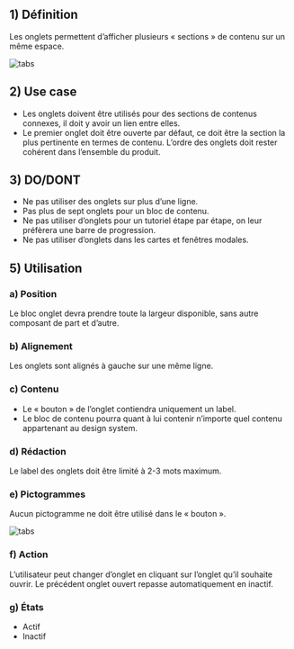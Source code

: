 ## 1) Définition

Les onglets permettent d’afficher plusieurs «&nbsp;sections&nbsp;» de contenu sur un même espace.

<p><img src="../../assets/images/tabs/tabs-01.jpg" alt="tabs" class="tk-markdown__img-fullscreen" /></p>

## 2) Use case

- Les onglets doivent être utilisés pour des sections de contenus connexes, il doit y avoir un lien entre elles.
- Le premier onglet doit être ouverte par défaut, ce doit être la section la plus pertinente en termes de contenu. L’ordre des onglets doit rester cohérent dans l’ensemble du produit.

## 3) DO/DONT

- Ne pas utiliser des onglets sur plus d’une ligne.
- Pas plus de sept onglets pour un bloc de contenu.
- Ne pas utiliser d’onglets pour un tutoriel étape par étape, on leur préfèrera une barre de progression.
- Ne pas utiliser d’onglets dans les cartes et fenêtres modales.

## 5) Utilisation

### a) Position

Le bloc onglet devra prendre toute la largeur disponible, sans autre composant de part et d’autre.

### b) Alignement

Les onglets sont alignés à gauche sur une même ligne.

### c) Contenu

- Le «&nbsp;bouton&nbsp;» de l’onglet contiendra uniquement un label.
- Le bloc de contenu pourra quant à lui contenir n’importe quel contenu appartenant au design system.

### d) Rédaction

Le label des onglets doit être limité à 2-3 mots maximum.

### e) Pictogrammes

Aucun pictogramme ne doit être utilisé dans le «&nbsp;bouton&nbsp;».

<p><img src="../../assets/images/tabs/tabs-02.jpg" alt="tabs" class="tk-markdown__img-fullscreen" /></p>

### f) Action

L’utilisateur peut changer d’onglet en cliquant sur l’onglet qu’il souhaite ouvrir.
Le précédent onglet ouvert repasse automatiquement en inactif.

### g) États

- Actif
- Inactif
